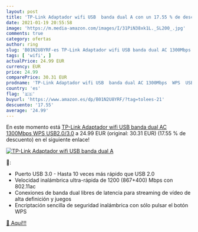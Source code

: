 ```yaml
---
layout: post
title: 'TP-Link Adaptador wifi USB  banda dual A con un 17.55 % de descuento'
date: 2021-01-19 20:55:58
image: 'https://m.media-amazon.com/images/I/31PiN38xk1L._SL200_.jpg'
comments: true
category: ofertas
author: ring
slug: 'B01N2U8YRF-es TP-Link Adaptador wifi USB banda dual AC 1300Mbps WPS...'
tags: [ 'wifi', ]
actualPrice: 24.99 EUR
currency: EUR
price: 24.99
comparePrice: 30.31 EUR
prodname: 'TP-Link Adaptador wifi USB  banda dual AC 1300Mbps  WPS  USB2.0/3.0'
country: 'es'
flag: '🇪🇸'
buyurl: 'https://www.amazon.es/dp/B01N2U8YRF/?tag=tolees-21'
descuento: '17.55'
average: '24.99'
---
```


En este momento está [TP-Link Adaptador wifi USB  banda dual AC 1300Mbps  WPS  USB2.0/3.0](https://www.amazon.es/dp/B01N2U8YRF/?tag=tolees-21) a 24.99 EUR (original: 30.31 EUR) (17.55 %  de descuento) en el siguiente enlace!

[![TP-Link Adaptador wifi USB  banda dual A](https://m.media-amazon.com/images/I/31PiN38xk1L._SL200_.jpg)](https://www.amazon.es/dp/B01N2U8YRF/?tag=tolees-21)

🔎:

- Puerto ​​USB 3.0 - Hasta 10 veces más rápido que USB 2.0
- Velocidad inalámbrica ultra-rápida de 1200 (867+400) Mbps con 802.11ac
- Conexiones de banda dual libres de latencia para streaming de vídeo de alta definición y juegos
- Encriptación sencilla de seguridad inalámbrica con sólo pulsar el botón WPS

[🛒 Aquí!!!](https://www.amazon.es/dp/B01N2U8YRF/?tag=tolees-21)
